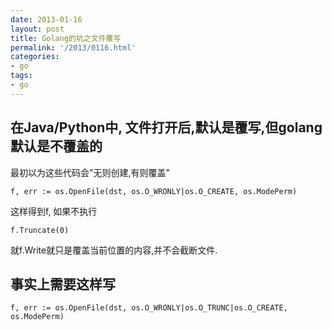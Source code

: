 ```yaml
---
date: 2013-01-16
layout: post
title: Golang的坑之文件覆写
permalink: '/2013/0116.html'
categories:
- go
tags:
- go
---
```


在Java/Python中, 文件打开后,默认是覆写,但golang默认是不覆盖的
------------------------------------------------------------

最初以为这些代码会"无则创建,有则覆盖"

```
f, err := os.OpenFile(dst, os.O_WRONLY|os.O_CREATE, os.ModePerm)
```

这样得到f, 如果不执行

```
f.Truncate(0)
```

就f.Write就只是覆盖当前位置的内容,并不会截断文件.

事实上需要这样写
----------------

```
f, err := os.OpenFile(dst, os.O_WRONLY|os.O_TRUNC|os.O_CREATE, os.ModePerm)
```